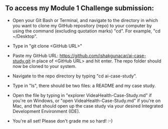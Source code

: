 ## To access my Module 1 Challenge submission:

* Open your Git Bash or Terminal, and navigate to the directory in which you want to clone my GitHub repository (repo) to your computer by using the command (excluding quotation marks) "cd". For example, "cd ~/Desktop".

* Type in "git clone &lt;GitHub URL&gt;"

* Paste my GitHub URL: https://github.com/ishakgunacar/ai-case-study.git in place of &lt;GitHub URL&gt; and hit enter. The repo folder should now be cloned to your system. 

* Navigate to the repo directory by typing "cd ai-case-study".

* Type in "ls", there should be two files: a README and my case study.

* Open the file by typing in "explorer VideaHealth-Case-Study.md" if you're on Windows, or "open VideaHealth-Case-Study.md" if you're on Mac, and that should open up the case study via your desired Integrated Development Environment (IDE).

* You're all set! Please don't grade me so hard! :-)
